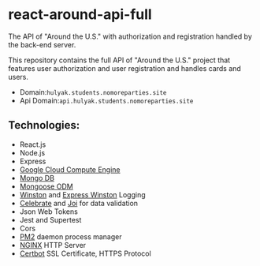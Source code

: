 # react-around-api-full

The API of "Around the U.S." with authorization and registration handled by the back-end server.

This repository contains the full API of "Around the U.S." project that features user authorization and user registration and handles cards and users. 

- Domain:`hulyak.students.nomoreparties.site`
- Api Domain:`api.hulyak.students.nomoreparties.site`

## Technologies:

- React.js
- Node.js
- Express
- [Google Cloud Compute Engine](https://cloud.google.com/)
- [Mongo DB](https://www.mongodb.com/)
- [Mongoose ODM](https://mongoosejs.com/)
- [Winston](https://github.com/winstonjs/winston) and [Express Winston](https://www.npmjs.com/package/express-winston) Logging
- [Celebrate](https://github.com/arb/celebrate) and [Joi](https://joi.dev/api/) for data validation
- Json Web Tokens
- Jest and Supertest 
- Cors
- [PM2](https://pm2.keymetrics.io/docs/usage/pm2-doc-single-page/) daemon process manager 
- [NGINX](https://www.nginx.com/) HTTP Server
- [Certbot](https://certbot.eff.org/) SSL Certificate, HTTPS Protocol
